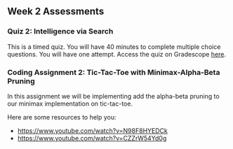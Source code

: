 ## Week 2 Assessments

### Quiz 2: Intelligence via Search
This is a timed quiz. You will have 40 minutes to complete multiple choice questions. You will have one attempt. Access the quiz on Gradescope [here](https://www.gradescope.com/courses/288788/assignments/1153310).


### Coding Assignment 2: Tic-Tac-Toe with Minimax-Alpha-Beta Pruning
In this assignment we will be implementing add the alpha-beta pruning to our minimax implementation on tic-tac-toe. 


Here are some resources to help you:
- https://www.youtube.com/watch?v=N98F8HYEDCk
- https://www.youtube.com/watch?v=CZZrW54Yd0g
